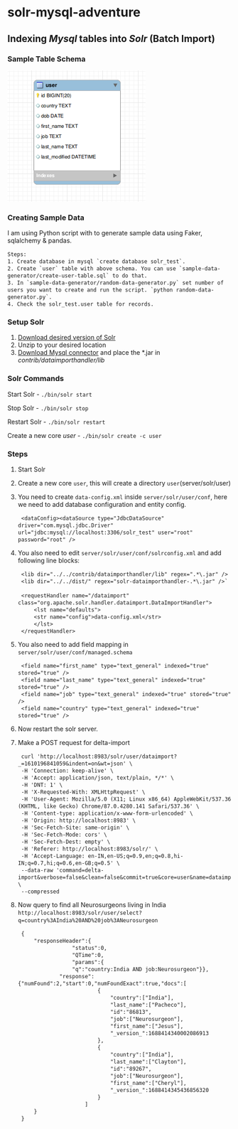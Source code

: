 # solr-mysql-adventure

## Indexing _Mysql_ tables into _Solr_ (Batch Import)

### Sample Table Schema 

![SampleTableSchema ](./images/user_schema.png)

### Creating Sample Data

I am using Python script with to generate sample data using Faker, sqlalchemy & pandas.

    Steps:
    1. Create database in mysql `create database solr_test`.
    2. Create `user` table with above schema. You can use `sample-data-generator/create-user-table.sql` to do that.
    3. In `sample-data-generator/random-data-generator.py` set number of users you want to create and run the script. `python random-data-generator.py`.
    4. Check the solr_test.user table for records.

### Setup Solr

<ol>
<li><a href="https://lucene.apache.org/solr/downloads.html"> Download desired version of Solr</a></li>

<li>Unzip to your desired location</li>

<li><a href="https://dev.mysql.com/downloads/file/?id=498587">Download Mysql connector</a> and place the *.jar in <i>contrib/dataimporthandler/lib</i></li>
</ol>

### Solr Commands

Start Solr  - `./bin/solr start`

Stop Solr  - `./bin/solr stop`

Restart Solr -    `./bin/solr restart`

Create a new core *user* - `./bin/solr create -c user`

### Steps

1. Start Solr
2. Create a new core `user`, this will create a directory `user`(server/solr/user) 
3. You need to create `data-config.xml` inside `server/solr/user/conf`, here we need to add database configuration and entity config.

        <dataConfig><dataSource type="JdbcDataSource" driver="com.mysql.jdbc.Driver" url="jdbc:mysql://localhost:3306/solr_test" user="root" password="root" />
    <document>
        <entity name="user" pk="id" deltaImportQuery="SELECT id,first_name,last_name, job, country from user WHERE id='${dih.delta.id}'" deltaQuery="SELECT id,first_name,last_name, job, country FROM user  WHERE last_modified > '${dih.last_index_time}'" query="select id,first_name,last_name, job, country from user">
        <field column="id" name="id" />
        <field column="first_name" name="first_name"/>
        <field column="last_name" name="last_name"/>
        <field column="job" name="job"/>
        <field column="country" name="country"/>
        </entity>
    </document>
        </dataConfig>

4. You also need to edit `server/solr/user/conf/solrconfig.xml` and add following line blocks:
    
        <lib dir="../../contrib/dataimporthandler/lib" regex=".*\.jar" />
        <lib dir="../../dist/" regex="solr-dataimporthandler-.*\.jar" />`
        
        <requestHandler name="/dataimport" class="org.apache.solr.handler.dataimport.DataImportHandler">
            <lst name="defaults">
            <str name="config">data-config.xml</str>
            </lst>
        </requestHandler>

5. You also need to add field mapping in `server/solr/user/conf/managed.schema`    

        <field name="first_name" type="text_general" indexed="true" stored="true" />
        <field name="last_name" type="text_general" indexed="true" stored="true" />
        <field name="job" type="text_general" indexed="true" stored="true" />
        <field name="country" type="text_general" indexed="true" stored="true" />

6. Now restart the solr server.
7. Make a POST request for delta-import 
    
        curl 'http://localhost:8983/solr/user/dataimport?_=1610196841059&indent=on&wt=json' \
        -H 'Connection: keep-alive' \
        -H 'Accept: application/json, text/plain, */*' \
        -H 'DNT: 1' \
        -H 'X-Requested-With: XMLHttpRequest' \
        -H 'User-Agent: Mozilla/5.0 (X11; Linux x86_64) AppleWebKit/537.36 (KHTML, like Gecko) Chrome/87.0.4280.141 Safari/537.36' \
        -H 'Content-type: application/x-www-form-urlencoded' \
        -H 'Origin: http://localhost:8983' \
        -H 'Sec-Fetch-Site: same-origin' \
        -H 'Sec-Fetch-Mode: cors' \
        -H 'Sec-Fetch-Dest: empty' \
        -H 'Referer: http://localhost:8983/solr/' \
        -H 'Accept-Language: en-IN,en-US;q=0.9,en;q=0.8,hi-IN;q=0.7,hi;q=0.6,en-GB;q=0.5' \
        --data-raw 'command=delta-import&verbose=false&clean=false&commit=true&core=user&name=dataimport' \
        --compressed

8. Now query to find all Neurosurgeons living in India `http://localhost:8983/solr/user/select?q=country%3AIndia%20AND%20job%3ANeurosurgeon`

        {
            "responseHeader":{
                        "status":0,
                        "QTime":0,
                        "params":{
                        "q":"country:India AND job:Neurosurgeon"}},
                    "response":{"numFound":2,"start":0,"numFoundExact":true,"docs":[
                                {
                                    "country":["India"],
                                    "last_name":["Pacheco"],
                                    "id":"86813",
                                    "job":["Neurosurgeon"],
                                    "first_name":["Jesus"],
                                    "_version_":1688414340002086913
                                },
                                {
                                    "country":["India"],
                                    "last_name":["Clayton"],
                                    "id":"89267",
                                    "job":["Neurosurgeon"],
                                    "first_name":["Cheryl"],
                                    "_version_":1688414345436856320
                                }
                            ]
            }
        }









